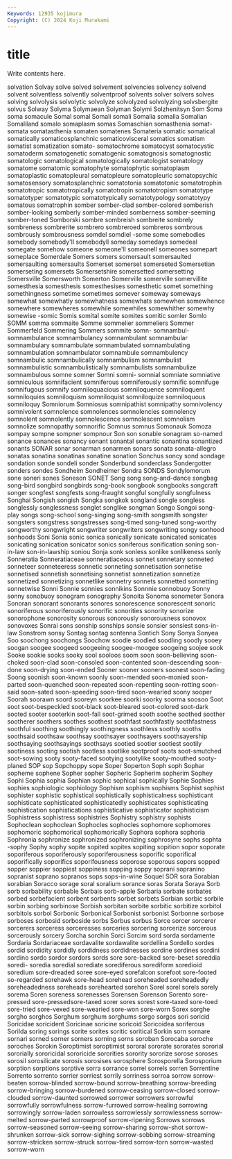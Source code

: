 ```yaml
---
Keywords: 12935 kojimura
Copyright: (C) 2024 Koji Murakami
---
```


# title

Write contents here.




solvation Solvay solve solved solvement solvencies solvency solvend solvent solventless
solvently solventproof solvents solver solvers solves solving solvolysis solvolytic solvolyze
solvolyzed solvolyzing solvsbergite solvus Solway Solyma Solymaean Solyman Solymi Solzhenitsyn
Som Soma soma somacule Somal somal Somali somali Somalia somalia
Somalian Somaliland somalo somaplasm somas Somaschian somasthenia somat- somata somatasthenia
somaten somatenes Somateria somatic somatical somatically somaticosplanchnic somaticovisceral somatics somatism
somatist somatization somato- somatochrome somatocyst somatocystic somatoderm somatogenetic somatogenic somatognosis
somatognostic somatologic somatological somatologically somatologist somatology somatome somatomic somatophyte somatophytic
somatoplasm somatoplastic somatopleural somatopleure somatopleuric somatopsychic somatosensory somatosplanchnic somatotonia somatotonic
somatotrophin somatotropic somatotropically somatotropin somatotropism somatotype somatotyper somatotypic somatotypically somatotypology
somatotypy somatous somatrophin somber somber-clad somber-colored somberish somber-looking somberly somber-minded
somberness somber-seeming somber-toned Somborski sombre sombreish sombreite sombrely sombreness sombrerite
sombrero sombreroed sombreros sombrous sombrously sombrousness somdel somdiel -some some
somebodies somebody somebody'll somebodyll someday somedays somedeal somegate somehow someone
someone'll someonell someones somepart someplace Somerdale Somers somers somersault somersaulted
somersaulting somersaults Somerset somerset somerseted Somersetian somerseting somersets Somersetshire somersetted
somersetting Somersville Somersworth Somerton Somerville somerville somervillite somesthesia somesthesis somesthesises
somesthetic somet something somethingness sometime sometimes somever someway someways somewhat
somewhatly somewhatness somewhats somewhen somewhence somewhere somewheres somewhile somewhiles somewhither
somewhy somewise -somic Somis somital somite somites somitic somler Somlo
SOMM somma sommaite Somme sommelier sommeliers Sommer Sommerfeld Sommering Sommers
sommite somn- somnambul- somnambulance somnambulancy somnambulant somnambular somnambulary somnambulate somnambulated
somnambulating somnambulation somnambulator somnambule somnambulency somnambulic somnambulically somnambulism somnambulist somnambulistic
somnambulistically somnambulists somnambulize somnambulous somne somner Somni somni- somnial somniate
somniative somniculous somnifacient somniferous somniferously somnific somnifuge somnifugous somnify somniloquacious
somniloquence somniloquent somniloquies somniloquism somniloquist somniloquize somniloquous somniloquy Somniorum Somniosus
somnipathist somnipathy somnivolency somnivolent somnolence somnolences somnolencies somnolency somnolent somnolently
somnolescence somnolescent somnolism somnolize somnopathy somnorific Somnus somnus Somonauk Somoza
sompay sompne sompner sompnour Son son sonable sonagram so-named sonance
sonances sonancy sonant sonantal sonantic sonantina sonantized sonants SONAR sonar
sonarman sonarmen sonars sonata sonata-allegro sonatas sonatina sonatinas sonatine sonation
Sonchus soncy sond sondage sondation sonde sondeli sonder Sonderbund sonderclass
Sondergotter sonders sondes Sondheim Sondheimer Sondra SONDS Sondylomorum sone soneri
sones Soneson SONET Song song song-and-dance songbag song-bird songbird songbirds
song-book songbook songbooks songcraft songer songfest songfests song-fraught songful songfully
songfulness Songhai Songish songish Songka songkok songland songle songless songlessly
songlessness songlet songlike songman Songo Songoi song-play songs song-school song-singing
song-smith songsmith songster songsters songstress songstresses song-timed song-tuned song-worthy songworthy
songwright songwriter songwriters songwriting songy sonhood sonhoods Soni Sonia sonic
sonica sonically sonicate sonicated sonicates sonicating sonication sonicator sonics soniferous
sonification soning son-in-law son-in-lawship soniou Sonja sonk sonless sonlike sonlikeness
sonly Sonneratia Sonneratiaceae sonneratiaceous sonnet sonnetary sonneted sonneteer sonneteeress sonnetic
sonneting sonnetisation sonnetise sonnetised sonnetish sonnetising sonnetist sonnetization sonnetize sonnetized
sonnetizing sonnetlike sonnetry sonnets sonnetted sonnetting sonnetwise Sonni Sonnie sonnies
sonnikins Sonnnie sonnobuoy Sonny sonny sonobuoy sonogram sonography Sonoita Sonoma
sonometer Sonora Sonoran sonorant sonorants sonores sonorescence sonorescent sonoric sonoriferous
sonoriferously sonorific sonorities sonority sonorize sonorophone sonorosity sonorous sonorously sonorousness
sonovox sonovoxes Sonrai sons sonship sonships sonsie sonsier sonsiest sons-in-law
Sonstrom sonsy Sontag sontag sontenna Sontich Sony Sonya Sonyea Soo
soochong soochongs Soochow soodle soodled soodling soodly sooey soogan soogee
soogeed soogeeing soogee-moogee soogeing soojee sook Sooke sookie sooks sooky
sool sooloos soom soon soon-believing soon-choked soon-clad soon-consoled soon-contented soon-descending
soon-done soon-drying soon-ended Sooner sooner sooners soonest soon-fading Soong soonish
soon-known soonly soon-mended soon-monied soon-parted soon-quenched soon-repeated soon-repenting soon-rotting soon-said
soon-sated soon-speeding soon-tired soon-wearied soony sooper Soorah soorawn soord sooreyn
soorkee soorki soorky soorma soosoo Soot soot soot-bespeckled soot-black soot-bleared
soot-colored soot-dark sooted sooter sooterkin soot-fall soot-grimed sooth soothe soothed
soother sootherer soothers soothes soothest soothfast soothfastly soothfastness soothful soothing
soothingly soothingness soothless soothly sooths soothsaid soothsaw soothsay soothsayer soothsayers
soothsayership soothsaying soothsayings soothsays sootied sootier sootiest sootily sootiness sooting
sootish sootless sootlike sootproof soots soot-smutched soot-sowing sooty sooty-faced sootying
sootylike sooty-mouthed sooty-planed SOP sop Sopchoppy sope Soper Soperton Soph
soph Sophar sopheme sophene Sopher sopher Sopheric Sopherim sopherim Sophey
Sophi Sophia sophia Sophian sophic sophical sophically Sophie Sophies sophies
sophiologic sophiology Sophism sophism sophisms Sophist sophist sophister sophistic sophistical
sophistically sophisticalness sophisticant sophisticate sophisticated sophisticatedly sophisticates sophisticating sophistication sophistications
sophisticative sophisticator sophisticism Sophistress sophistress sophistries Sophistry sophistry sophists Sophoclean
sophoclean Sophocles sophocles sophomore sophomores sophomoric sophomorical sophomorically Sophora sophora
sophoria Sophronia sophronize sophronized sophronizing sophrosyne sophs sophta -sophy Sophy
sophy sopite sopited sopites sopiting sopition sopor soporate soporiferous soporiferously
soporiferousness soporific soporifical soporifically soporifics soporifousness soporose soporous sopors sopped
sopper soppier soppiest soppiness sopping soppy soprani sopranino sopranist soprano
sopranos sops sops-in-wine Soquel SOR sora Sorabian sorabian Soracco sorage
soral soralium sorance soras Sorata Soraya Sorb sorb sorbability sorbable
Sorbais sorb-apple Sorbaria sorbate sorbates sorbed sorbefacient sorbent sorbents sorbet
sorbets Sorbian sorbic sorbile sorbin sorbing sorbinose Sorbish sorbitan sorbite
sorbitic sorbitize sorbitol sorbitols sorbol Sorbonic Sorbonical Sorbonist sorbonist Sorbonne
sorbose sorboses sorbosid sorboside sorbs Sorbus sorbus Sorce sorcer sorcerer
sorcerers sorceress sorceresses sorceries sorcering sorcerize sorcerous sorcerously sorcery Sorcha
sorchin Sorci Sorcim sord sorda sordamente Sordaria Sordariaceae sordavalite sordawalite
sordellina Sordello sordes sordid sordidity sordidly sordidness sordidnesses sordine sordines
sordini sordino sordo sordor sordors sords sore sore-backed sore-beset soreddia
soredi- soredia soredial sorediate sorediferous sorediform soredioid soredium sore-dreaded soree
sore-eyed sorefalcon sorefoot sore-footed so-regarded sorehawk sore-head sorehead soreheaded soreheadedly
soreheadedness soreheads sorehearted sorehon Sorel sorel sorels sorely sorema Soren
soreness sorenesses Sorensen Sorenson Sorento sore-pressed sore-pressedsore-taxed sorer sores sorest
sore-taxed sore-toed sore-tried sore-vexed sore-wearied sore-won sore-worn Sorex sorghe sorgho
sorghos Sorghum sorghum sorghums sorgo sorgos sori soricid Soricidae soricident
Soricinae soricine soricoid Soricoidea soriferous Sorilda soring sorings sorite sorites
soritic soritical Sorkin sorn sornare sornari sorned sorner sorners sorning
sorns soroban Sorocaba soroche soroches Sorokin Soroptimist soroptimist sororal sororate
sororates sororial sororially sororicidal sororicide sororities sorority sororize sorose soroses
sorosil sorosilicate sorosis sorosises sorosphere Sorosporella Sorosporium sorption sorptions sorptive
sorra sorrance sorrel sorrels sorren Sorrentine Sorrento sorrento sorrier sorriest
sorrily sorriness sorroa sorrow sorrow-beaten sorrow-blinded sorrow-bound sorrow-breathing sorrow-breeding sorrow-bringing
sorrow-burdened sorrow-ceasing sorrow-closed sorrow-clouded sorrow-daunted sorrowed sorrower sorrowers sorrowful sorrowfully
sorrowfulness sorrow-furrowed sorrow-healing sorrowing sorrowingly sorrow-laden sorrowless sorrowlessly sorrowlessness sorrow-melted
sorrow-parted sorrowproof sorrow-ripening Sorrows sorrows sorrow-seasoned sorrow-seeing sorrow-sharing sorrow-shot sorrow-shrunken
sorrow-sick sorrow-sighing sorrow-sobbing sorrow-streaming sorrow-stricken sorrow-struck sorrow-tired sorrow-torn sorrow-wasted sorrow-worn
